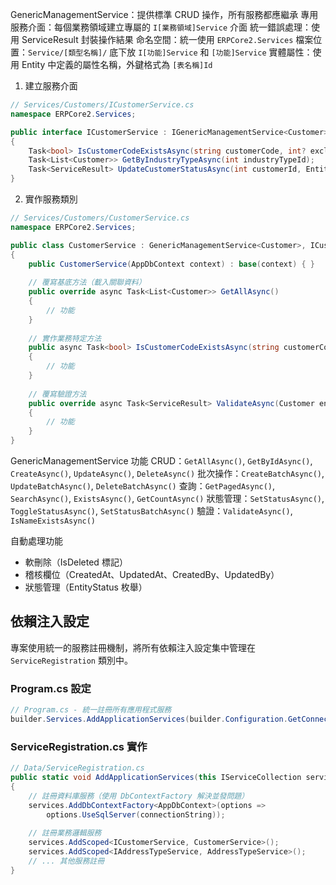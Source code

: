 GenericManagementService<T>：提供標準 CRUD 操作，所有服務都應繼承
專用服務介面：每個業務領域建立專屬的 `I[業務領域]Service` 介面
統一錯誤處理：使用 ServiceResult 封裝操作結果
命名空間：統一使用 `ERPCore2.Services`
檔案位置：`Service/[類型名稱]/` 底下放 `I[功能]Service` 和 `[功能]Service`
實體屬性：使用 Entity 中定義的屬性名稱，外鍵格式為 `[表名稱]Id`

1. 建立服務介面
```csharp
// Services/Customers/ICustomerService.cs
namespace ERPCore2.Services;

public interface ICustomerService : IGenericManagementService<Customer>
{
    Task<bool> IsCustomerCodeExistsAsync(string customerCode, int? excludeId = null);
    Task<List<Customer>> GetByIndustryTypeAsync(int industryTypeId);
    Task<ServiceResult> UpdateCustomerStatusAsync(int customerId, EntityStatus status);
}
```
2. 實作服務類別
```csharp
// Services/Customers/CustomerService.cs
namespace ERPCore2.Services;

public class CustomerService : GenericManagementService<Customer>, ICustomerService
{
    public CustomerService(AppDbContext context) : base(context) { }
    
    // 覆寫基底方法（載入關聯資料）
    public override async Task<List<Customer>> GetAllAsync()
    {
        // 功能
    }
    
    // 實作業務特定方法
    public async Task<bool> IsCustomerCodeExistsAsync(string customerCode, int? excludeId = null)
    {
        // 功能
    }
    
    // 覆寫驗證方法
    public override async Task<ServiceResult> ValidateAsync(Customer entity)
    {
        // 功能
    }
}
```

GenericManagementService 功能
CRUD：`GetAllAsync()`, `GetByIdAsync()`, `CreateAsync()`, `UpdateAsync()`, `DeleteAsync()`
批次操作：`CreateBatchAsync()`, `UpdateBatchAsync()`, `DeleteBatchAsync()`
查詢：`GetPagedAsync()`, `SearchAsync()`, `ExistsAsync()`, `GetCountAsync()`
狀態管理：`SetStatusAsync()`, `ToggleStatusAsync()`, `SetStatusBatchAsync()`
驗證：`ValidateAsync()`, `IsNameExistsAsync()`

自動處理功能
- 軟刪除（IsDeleted 標記）
- 稽核欄位（CreatedAt、UpdatedAt、CreatedBy、UpdatedBy）
- 狀態管理（EntityStatus 枚舉）

## 依賴注入設定

專案使用統一的服務註冊機制，將所有依賴注入設定集中管理在 `ServiceRegistration` 類別中。

### Program.cs 設定
```csharp
// Program.cs - 統一註冊所有應用程式服務
builder.Services.AddApplicationServices(builder.Configuration.GetConnectionString("DefaultConnection")!);
```

### ServiceRegistration.cs 實作
```csharp
// Data/ServiceRegistration.cs
public static void AddApplicationServices(this IServiceCollection services, string connectionString)
{
    // 註冊資料庫服務（使用 DbContextFactory 解決並發問題）
    services.AddDbContextFactory<AppDbContext>(options =>
        options.UseSqlServer(connectionString));
    
    // 註冊業務邏輯服務
    services.AddScoped<ICustomerService, CustomerService>();
    services.AddScoped<IAddressTypeService, AddressTypeService>();
    // ... 其他服務註冊
}
```